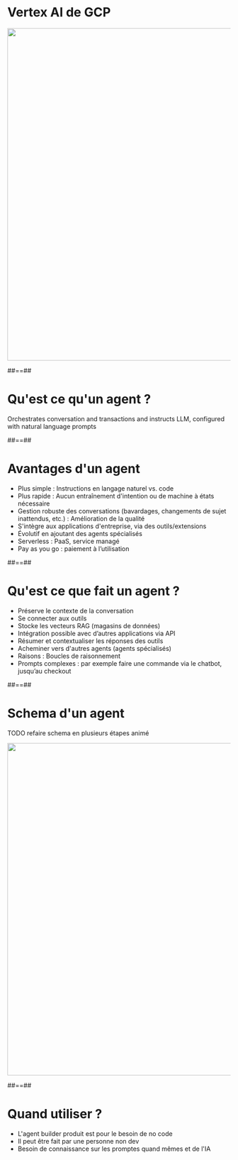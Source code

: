 # Vertex AI de GCP

<img class="center" style=" height: 750px" src="./assets/images/gcp-vertex-ai.PNG" />


##==##

# Qu'est ce qu'un agent ?

Orchestrates conversation and transactions and instructs LLM, configured with natural language prompts

##==##

# Avantages d'un agent

* Plus simple : Instructions en langage naturel vs. code
* Plus rapide : Aucun entraînement d'intention ou de machine à états nécessaire
* Gestion robuste des conversations (bavardages, changements de sujet inattendus, etc.) : Amélioration de la qualité
* S'intègre aux applications d'entreprise, via des outils/extensions
* Évolutif en ajoutant des agents spécialisés
* Serverless : PaaS, service managé
* Pay as you go : paiement à l’utilisation
<!-- .element: class="list-fragment" -->

##==##

# Qu'est ce que fait un agent ?

* Préserve le contexte de la conversation
* Se connecter aux outils
* Stocke les vecteurs RAG (magasins de données)
* Intégration possible avec d’autres applications via API
* Résumer et contextualiser les réponses des outils
* Acheminer vers d'autres agents (agents spécialisés)
* Raisons : Boucles de raisonnement
* Prompts complexes : par exemple faire une commande via le chatbot, jusqu’au checkout
<!-- .element: class="list-fragment" -->

##==##

# Schema d'un agent

TODO refaire schema en plusieurs étapes animé

<img class="center" style=" height: 750px" src="./assets/images/schema-agent.PNG" />

##==##

# Quand utiliser ?

* L'agent builder produit est pour le besoin de no code
* Il peut être fait par une personne non dev
* Besoin de connaissance sur les promptes quand mêmes et de l'IA 
